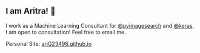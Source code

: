 ## I am Aritra! 👋

I work as a Machine Learning Consultant for [@pyimagesearch](https://www.pyimagesearch.com/) and [@keras](https://keras.io/). I am open to consultation! Feel free to email me.

Personal Site: [ariG23498.github.io](https://ariG23498.github.io)
